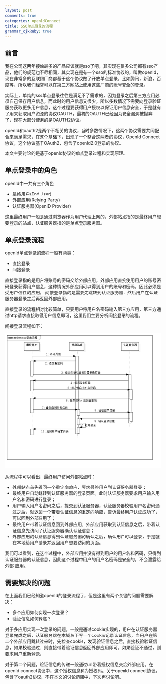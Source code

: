 ```yaml
---
layout: post
comments: true
categories: openIdConnect
title: SSO单点登录的流程 
grammar_cjkRuby: true
---
```


## 前言

我在公司这两年接触最多的产品应该就是sso了吧，其实现在很多公司都有sso产品，他们的规范也不尽相同，其实现在是有一个sso的标准协议的，叫做openId，现在非常多的互联网厂商都基于这个协议做了开放单点登录，比如腾讯，新浪，百度等，所以我们经常可以在第三方网站上使用这些厂商的账号安全的登录。

实际上，单纯的sso单点登录往往是满足不了需求的，因为登录之后第三方应用必须自己保存用户信息，而此时的用户信息又很少，所以多数情况下需要向登录验证服务获取更多用户信息，这个过程要获得用户授权以保证用户信息安全，于是就有了用来获取用户资源的协议OAUTH，最初的OAUTH已经因为安全漏洞被抛弃了，现在大部分使用的是OAUTH2协议。

openId和oauth2是两个不相关的协议，当时多数情况下，这两个协议需要共同配合来满足需求，在这个基础下，出现了一个整合这两者的协议，OpenId Connect协议，这个协议基于OAuth2，包含了openId2.0登录的协议。

本文主要讨论的是基于openId协议的单点登录过程和实现原理。

## 单点登录中的角色

openId中一共有三个角色

* 最终用户(End User)
* 外部应用(Relying Party)
* 认证服务器(OpenID Provider)

这里最终用户一般是通过浏览器作为用户代理上网的，外部站点指的是最终用户想要登录的站点，认证服务器指的是单点登录服务器。

## 单点登录流程

openId单点登录的流程一般有两类：

* 直接登录
* 间接登录

直接登录指的是用户将账号的密码交给外部应用，外部应用直接使用用户的账号密码登录获得用户信息，这种情况外部应用可以得到用户的账号和密码，因此必须是受用户信任的应用。
间接登录指的是需要先跳转到认证服务器，然后用户在认证服务器登录之后再返回外部应用。

直接登录的流程相对比较简单，只要用户将用户名密码输入第三方应用，第三方通过http请求直接取得用户信息即可，这里我们主要分析间接登录的流程。

间接登录流程如下：

![enter description here][1]

从流程中可以看出，最终用户访问外部站点时：

* 外部站点首先返回一个重定向响应，要求最终用户到认证服务器登录；
* 最终用户自动跳转到认证服务器的登录页面。此时认证服务器要求用户输入用户名和密码进行登录；
* 用户输入用户名密码之后，提交到认证服务器，认证服务器校验用户名密码通过之后，就返回一个带着认证信息的重定向响应，告诉最终用户认证成功了，可以回到外部应用了；
* 最终用户带着认证信息回到外部应用，外部应用获取到认证信息之后，带着认证信息先访问了认证服务器确认认证信息；
* 外部应用的认证信息得到认证服务器的确认之后，确认用户可以登录，于是就在本地给用户登录并返回用户想要访问的页面。

我们可以看到，在这个过程中，外部应用并没有得到用户的用户名和密码，只得到认证服务器的认证信息，因此这个过程中用户的用户名密码是安全的，不会泄露给外部 应用。

## 需要解决的问题

在上面我们已经知道openId的登录流程了，但是这里有两个关键的问题需要解决：

* 多个应用如何实现一次登录？
* 验证信息如何传递？

对于多应用实现一次登录的问题，一般是通过cookie实现的，用户在认证服务器登录完成之后，认证服务器在本域名下写一个cookie记录认证信息，当用户在第二个外部应用跳转过来时，先检查cookie，发现验证信息之后，直接校验验证信息，如果校验通过，则直接带着验证信息返回外部应用即可，如果验证不通过，则要求用户重新登录。

对于第二个问题，验证信息的传递一般通过url带着授权信息交给外部应用。在openId connect协议中，这个授权信息称为授权码。关于openId connect协议，包含了oauth2协议，不在本文的讨论范围中，下次再讨论吧。


  [1]: /static/img/blog/sso-flow/images/sso_login_flow.png "sso_login_flow.png"